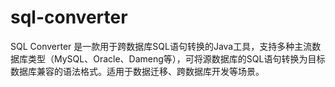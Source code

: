 # sql-converter
SQL Converter 是一款用于跨数据库SQL语句转换的Java工具，支持多种主流数据库类型（MySQL、Oracle、Dameng等），可将源数据库的SQL语句转换为目标数据库兼容的语法格式。适用于数据迁移、跨数据库开发等场景。
